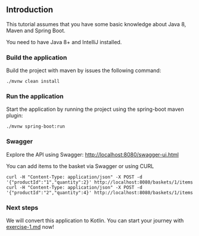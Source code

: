 ## Introduction


This tutorial assumes that you have some basic knowledge about Java 8, Maven and Spring Boot.

You need to have Java 8+ and IntelliJ installed.


### Build the application

Build the project with maven by issues the following command:

```
./mvnw clean install
```

### Run the application

Start the application by running the project using the spring-boot maven plugin:

```
./mvnw spring-boot:run
```

### Swagger

Explore the API using Swagger: [http://localhost:8080/swagger-ui.html](http://localhost:8080/swagger-ui.html)

You can add items to the basket via Swagger or using CURL

```                                                                                                                                                                                                                                                                                                                                                            
curl -H "Content-Type: application/json" -X POST -d '{"productId":"1","quantity":2}' http://localhost:8080/baskets/1/items
curl -H "Content-Type: application/json" -X POST -d '{"productId":"2","quantity":4}' http://localhost:8080/baskets/1/items
```

### Next steps

We will convert this application to Kotlin. You can start your journey with [exercise-1.md](./exercises/exercise-1.md) now!